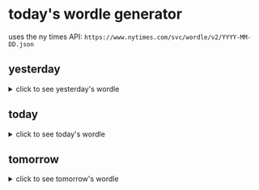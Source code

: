 # today's wordle generator

uses the ny times API: `https://www.nytimes.com/svc/wordle/v2/YYYY-MM-DD.json`

## yesterday

<details>
    <summary>click to see yesterday's wordle</summary>

    fuzzy

</details>

## today

<details>
    <summary>click to see today's wordle</summary>

    hover

</details>

## tomorrow

<details>
    <summary>click to see tomorrow's wordle</summary>

    deity

</details>
